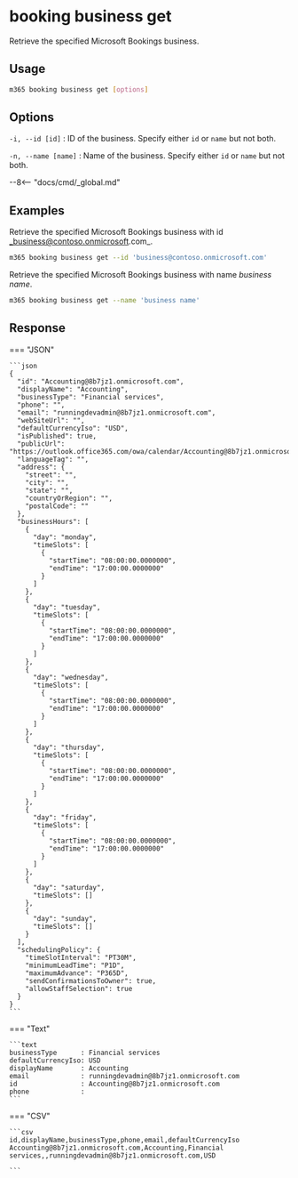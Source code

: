 # booking business get

Retrieve the specified Microsoft Bookings business.

## Usage

```sh
m365 booking business get [options]
```

## Options

`-i, --id [id]`
: ID of the business. Specify either `id` or `name` but not both.

`-n, --name [name]`
: Name of the business. Specify either `id` or `name` but not both.

--8<-- "docs/cmd/_global.md"

## Examples

Retrieve the specified Microsoft Bookings business with id _business@contoso.onmicrosoft.com_.

```sh
m365 booking business get --id 'business@contoso.onmicrosoft.com'
```

Retrieve the specified Microsoft Bookings business with name _business name_.

```sh
m365 booking business get --name 'business name'
```

## Response

=== "JSON"

    ```json
    {
      "id": "Accounting@8b7jz1.onmicrosoft.com",
      "displayName": "Accounting",
      "businessType": "Financial services",
      "phone": "",
      "email": "runningdevadmin@8b7jz1.onmicrosoft.com",
      "webSiteUrl": "",
      "defaultCurrencyIso": "USD",
      "isPublished": true,
      "publicUrl": "https://outlook.office365.com/owa/calendar/Accounting@8b7jz1.onmicrosoft.com/bookings/",
      "languageTag": "",
      "address": {
        "street": "",
        "city": "",
        "state": "",
        "countryOrRegion": "",
        "postalCode": ""
      },
      "businessHours": [
        {
          "day": "monday",
          "timeSlots": [
            {
              "startTime": "08:00:00.0000000",
              "endTime": "17:00:00.0000000"
            }
          ]
        },
        {
          "day": "tuesday",
          "timeSlots": [
            {
              "startTime": "08:00:00.0000000",
              "endTime": "17:00:00.0000000"
            }
          ]
        },
        {
          "day": "wednesday",
          "timeSlots": [
            {
              "startTime": "08:00:00.0000000",
              "endTime": "17:00:00.0000000"
            }
          ]
        },
        {
          "day": "thursday",
          "timeSlots": [
            {
              "startTime": "08:00:00.0000000",
              "endTime": "17:00:00.0000000"
            }
          ]
        },
        {
          "day": "friday",
          "timeSlots": [
            {
              "startTime": "08:00:00.0000000",
              "endTime": "17:00:00.0000000"
            }
          ]
        },
        {
          "day": "saturday",
          "timeSlots": []
        },
        {
          "day": "sunday",
          "timeSlots": []
        }
      ],
      "schedulingPolicy": {
        "timeSlotInterval": "PT30M",
        "minimumLeadTime": "P1D",
        "maximumAdvance": "P365D",
        "sendConfirmationsToOwner": true,
        "allowStaffSelection": true
      }
    }
    ```

=== "Text"

    ```text
    businessType      : Financial services
    defaultCurrencyIso: USD
    displayName       : Accounting
    email             : runningdevadmin@8b7jz1.onmicrosoft.com
    id                : Accounting@8b7jz1.onmicrosoft.com
    phone             :
    ```

=== "CSV"

    ```csv
    id,displayName,businessType,phone,email,defaultCurrencyIso
    Accounting@8b7jz1.onmicrosoft.com,Accounting,Financial services,,runningdevadmin@8b7jz1.onmicrosoft.com,USD

    ```
